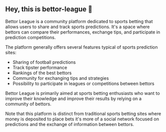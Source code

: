 ## Hey, this is bettor-league 👋

Bettor League is a community platform dedicated to sports betting that allows users to share and track sports predictions. It's a space where bettors can compare their performances, exchange tips, and participate in prediction competitions.

The platform generally offers several features typical of sports prediction sites:

- Sharing of football predictions
- Track tipster performance
- Rankings of the best bettors
- Community for exchanging tips and strategies
- Possibility to participate in leagues or competitions between bettors

Bettor League is primarily aimed at sports betting enthusiasts who want to improve their knowledge and improve their results by relying on a community of bettors.

Note that this platform is distinct from traditional sports betting sites where money is deposited to place bets it's more of a social network focused on predictions and the exchange of information between bettors.
